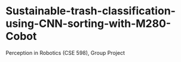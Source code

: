 # Sustainable-trash-classification-using-CNN-sorting-with-M280-Cobot
Perception in Robotics (CSE 598), Group Project

